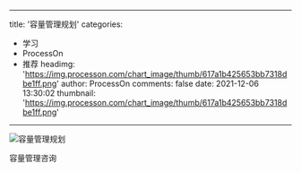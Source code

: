 
---
title: '容量管理规划'
categories: 
 - 学习
 - ProcessOn
 - 推荐
headimg: 'https://img.processon.com/chart_image/thumb/617a1b425653bb7318dbe1ff.png'
author: ProcessOn
comments: false
date: 2021-12-06 13:30:02
thumbnail: 'https://img.processon.com/chart_image/thumb/617a1b425653bb7318dbe1ff.png'
---

<div>   
<img class="thumb" alt="容量管理规划" src="https://img.processon.com/chart_image/thumb/617a1b425653bb7318dbe1ff.png" referrerpolicy="no-referrer">
<p>容量管理咨询</p>  
</div>
            